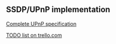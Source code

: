 SSDP/UPnP implementation
---

[Complete UPnP specification](http://www.upnp.org/specs/arch/UPnP-arch-DeviceArchitecture-v1.1.pdf)

[TODO list on trello.com](https://trello.com/b/MxC2CL35/ssdp-upnp)
